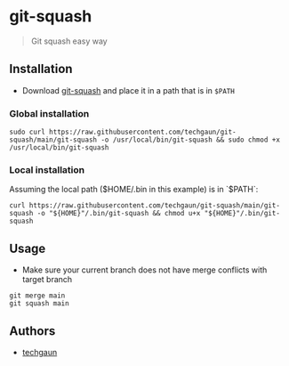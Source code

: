 # git-squash
> Git squash easy way

## Installation

- Download [git-squash](git-squash) and place it in a path that is in `$PATH`

### Global installation

```shell
sudo curl https://raw.githubusercontent.com/techgaun/git-squash/main/git-squash -o /usr/local/bin/git-squash && sudo chmod +x /usr/local/bin/git-squash
```

### Local installation

Assuming the local path ($HOME/.bin in this example) is in `$PATH`:

```shell
curl https://raw.githubusercontent.com/techgaun/git-squash/main/git-squash -o "${HOME}"/.bin/git-squash && chmod u+x "${HOME}"/.bin/git-squash
```

## Usage

- Make sure your current branch does not have merge conflicts with target branch

```shell
git merge main
git squash main
```

## Authors

- [techgaun](https://github.com/techgaun)
